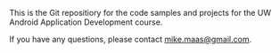 This is the Git repositiory for the code samples and projects for the UW Android Application Development course.

If you have any questions, please contact mike.maas@gmail.com.
